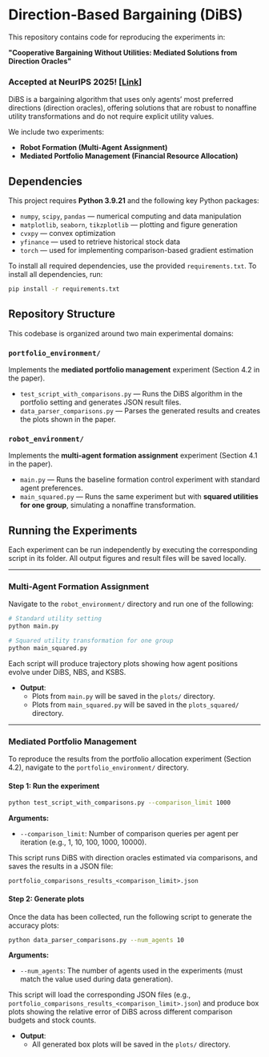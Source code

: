 # Direction-Based Bargaining (DiBS)

 This repository contains code for reproducing the experiments in:

**"Cooperative Bargaining Without Utilities: Mediated Solutions from Direction Oracles"** 

### Accepted at **NeurIPS 2025**! [[Link](https://arxiv.org/pdf/2505.14817)]

DiBS is a bargaining algorithm that uses only agents’ most preferred directions (direction oracles), offering solutions that are robust to nonaffine utility transformations and do not require explicit utility values.

We include two experiments:
- **Robot Formation (Multi-Agent Assignment)**
- **Mediated Portfolio Management (Financial Resource Allocation)**

## Dependencies

This project requires **Python 3.9.21** and the following key Python packages:

- `numpy`, `scipy`, `pandas` — numerical computing and data manipulation
- `matplotlib`, `seaborn`, `tikzplotlib` — plotting and figure generation
- `cvxpy` — convex optimization
- `yfinance` — used to retrieve historical stock data
- `torch` — used for implementing comparison-based gradient estimation

To install all required dependencies, use the provided `requirements.txt`.
To install all dependencies, run:

```bash
pip install -r requirements.txt
```

## Repository Structure

This codebase is organized around two main experimental domains:

### `portfolio_environment/`
Implements the **mediated portfolio management** experiment (Section 4.2 in the paper).

- `test_script_with_comparisons.py` — Runs the DiBS algorithm in the portfolio setting and generates JSON result files.
- `data_parser_comparisons.py` — Parses the generated results and creates the plots shown in the paper.

### `robot_environment/`
Implements the **multi-agent formation assignment** experiment (Section 4.1 in the paper).

- `main.py` — Runs the baseline formation control experiment with standard agent preferences.
- `main_squared.py` — Runs the same experiment but with **squared utilities for one group**, simulating a nonaffine transformation.

## Running the Experiments

Each experiment can be run independently by executing the corresponding script in its folder. All output figures and result files will be saved locally.

---
### Multi-Agent Formation Assignment

Navigate to the `robot_environment/` directory and run one of the following:

```bash
# Standard utility setting
python main.py

# Squared utility transformation for one group
python main_squared.py
```

Each script will produce trajectory plots showing how agent positions evolve under DiBS, NBS, and KSBS.

- **Output**:  
  - Plots from `main.py` will be saved in the `plots/` directory.  
  - Plots from `main_squared.py` will be saved in the `plots_squared/` directory.

---

### Mediated Portfolio Management

To reproduce the results from the portfolio allocation experiment (Section 4.2), navigate to the `portfolio_environment/` directory.

#### Step 1: Run the experiment

```bash
python test_script_with_comparisons.py --comparison_limit 1000
```

**Arguments:**
- `--comparison_limit`: Number of comparison queries per agent per iteration (e.g., 1, 10, 100, 1000, 10000).

This script runs DiBS with direction oracles estimated via comparisons, and saves the results in a JSON file:

```
portfolio_comparisons_results_<comparison_limit>.json
```

#### Step 2: Generate plots

Once the data has been collected, run the following script to generate the accuracy plots:

```bash
python data_parser_comparisons.py --num_agents 10
```

**Arguments:**
- `--num_agents`: The number of agents used in the experiments (must match the value used during data generation).

This script will load the corresponding JSON files (e.g., `portfolio_comparisons_results_<comparison_limit>.json`) and produce box plots showing the relative error of DiBS across different comparison budgets and stock counts.

- **Output**:  
  - All generated box plots will be saved in the `plots/` directory.
